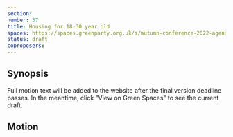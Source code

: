 ```yaml
---
section:
number: 37
title: Housing for 18-30 year old
spaces: https://spaces.greenparty.org.uk/s/autumn-conference-2022-agenda-forum/?contentId=101473
status: draft
coproposers:
---
```

## Synopsis
Full motion text will be added to the website after the final version deadline passes. In the meantime, click "View on Green Spaces" to see the current draft.

## Motion
